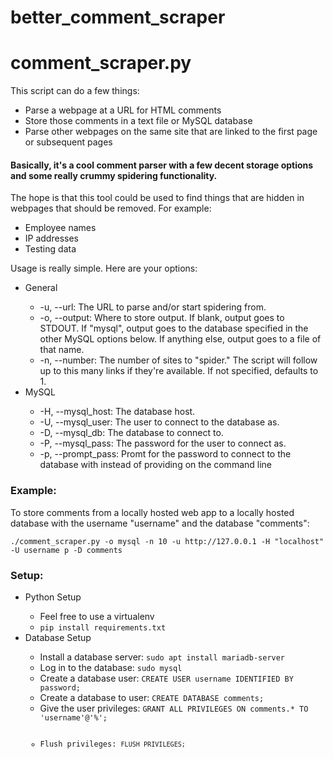 # better_comment_scraper

<h1>comment_scraper.py</h1>

<p>This script can do a few things:</p>
<ul>
<li>Parse a webpage at a URL for HTML comments</li>
<li>Store those comments in a text file or MySQL database</li>
<li>Parse other webpages on the same site that are linked to the first page or subsequent pages</li>
</ul>

<h4>Basically, it's a cool comment parser with a few decent storage options and some really crummy spidering functionality.</h4>
<p>The hope is that this tool could be used to find things that are hidden in webpages that should be removed. For example:</p>
<ul>
  <li>Employee names</li>
  <li>IP addresses</li>
  <li>Testing data</li>
</ul>
<p>Usage is really simple. Here are your options:</p>
<ul>
  <li>General</li>
  <ul>
    <li>-u, --url: The URL to parse and/or start spidering from.</li>
    <li>-o, --output: Where to store output. If blank, output goes to STDOUT. If "mysql", output goes to the database specified in the other MySQL options below. If anything else, output goes to a file of that name.</li>
    <li>-n, --number: The number of sites to "spider." The script will follow up to this many links if they're available. If not specified, defaults to 1.</li>
  </ul>
  <li>MySQL</li>
  <ul>
    <li>-H, --mysql_host: The database host.</li>  
    <li>-U, --mysql_user: The user to connect to the database as.</li>
    <li>-D, --mysql_db:   The database to connect to.</li>
    <li>-P, --mysql_pass: The password for the user to connect as.</li>
    <li>-p, --prompt_pass: Promt for the password to connect to the database with instead of providing on the command line</li>
  </ul>
</ul>
<h3>Example:</h3>
<p>To store comments from a locally hosted web app to a locally hosted database with the username "username" and the database "comments":</p>
<code>./comment_scraper.py -o mysql -n 10 -u http://127.0.0.1 -H "localhost" -U username p -D comments</code>
<br>
<h3>Setup:</h3>
<ul>
  <li>Python Setup</li>
  <ul>
    <li>Feel free to use a virtualenv</li>
    <li><code>pip install requirements.txt</code></li>  
  </ul>
  <li>Database Setup</li>
  <ul>
    <li>Install a database server: <code>sudo apt install mariadb-server</code></li>
    <li>Log in to the database: <code>sudo mysql</code></li>
    <li>Create a database user: <code>CREATE USER username IDENTIFIED BY password;</code></li>
    <li>Create a database to user: <code>CREATE DATABASE comments;</code></li>
    <li>Give the user privileges: <code>GRANT ALL PRIVILEGES ON comments.* TO 'username'@'%';</li>
    <li>Flush privileges: <code>FLUSH PRIVILEGES;</code></li>
    
  </ul>
</ul>

